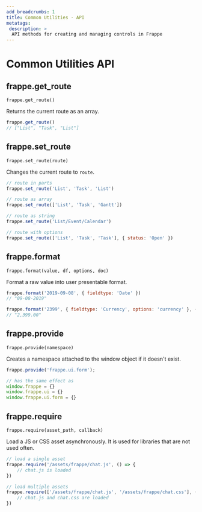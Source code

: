 ```yaml
---
add_breadcrumbs: 1
title: Common Utilities - API
metatags:
 description: >
  API methods for creating and managing controls in Frappe
---
```



# Common Utilities API

## frappe.get_route
`frappe.get_route()`

Returns the current route as an array.
```js
frappe.get_route()
// ["List", "Task", "List"]
```

## frappe.set_route
`frappe.set_route(route)`

Changes the current route to `route`.
```js
// route in parts
frappe.set_route('List', 'Task', 'List')

// route as array
frappe.set_route(['List', 'Task', 'Gantt'])

// route as string
frappe.set_route('List/Event/Calendar')

// route with options
frappe.set_route(['List', 'Task', 'Task'], { status: 'Open' })
```

## frappe.format
`frappe.format(value, df, options, doc)`

Format a raw value into user presentable format.

```js
frappe.format('2019-09-08', { fieldtype: 'Date' })
// "09-08-2019"

frappe.format('2399', { fieldtype: 'Currency', options: 'currency' }, { inline: true })
// "2,399.00"
```

## frappe.provide
`frappe.provide(namespace)`

Creates a namespace attached to the window object if it doesn't exist.

```js
frappe.provide('frappe.ui.form');

// has the same effect as
window.frappe = {}
window.frappe.ui = {}
window.frappe.ui.form = {}
```

## frappe.require
`frappe.require(asset_path, callback)`

Load a JS or CSS asset asynchronously. It is used for libraries that are not
used often.

```js
// load a single asset
frappe.require('/assets/frappe/chat.js', () => {
	// chat.js is loaded
})

// load multiple assets
frappe.require(['/assets/frappe/chat.js', '/assets/frappe/chat.css'], () => {
	// chat.js and chat.css are loaded
})
```
